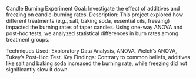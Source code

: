 Candle Burning Experiment
Goal: Investigate the effect of additives and freezing on candle-burning rates.
Description: This project explored how different treatments (e.g., salt, baking soda, essential oils, freezing) impacted the burning rates of taper candles. Using one-way ANOVA and post-hoc tests, we analyzed statistical differences in burn rates among treatment groups.

Techniques Used: Exploratory Data Analysis, ANOVA, Welch’s ANOVA, Tukey’s Post-Hoc Test.
Key Findings: Contrary to common beliefs, additives like salt and baking soda increased the burning rate, while freezing did not significantly slow it down.
